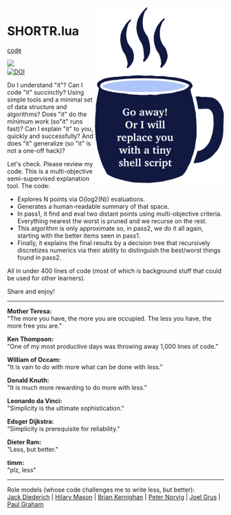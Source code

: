 
<img width=300 align=right src="https://raw.githubusercontent.com/timm/shortr/master/docs/img/cup.png">

# SHORTR.lua

[code](https://menzies.us/shortr)

<a
href="https://github.com/timm/shortr/actions/workflows/tests.yml"><img 
src="https://github.com/timm/shortr/actions/workflows/tests.yml/badge.svg"></a><br><a 
href="https://zenodo.org/badge/latestdoi/206205826">
<img src="https://zenodo.org/badge/206205826.svg" alt="DOI"></a>

Do I understand "it"?
Can I code "it" succinctly? Using simple tools and a minimal set of data 
structure and algorithms? Does "it" do the minimum work  (so"it" runs fast)?
 Can I explain "it" to you, quickly and successfully? And does "it" generalize
(so "it" is not a one-off hack)?

Let's check. Please review my code. This is  a multi-objective semi-supervised explanation tool. The code:

- Explores N points via  O(log2(N)) evaluations. 
- Generates a human-readable summary of that space. 
- In pass1, it find and eval  two distant points using multi-objective criteria. Everything nearest the  worst is pruned and we recurse on the rest.  
- This algorithm is only approximate so, in pass2, we do it all again, starting with the better items seen in pass1.  
- Finally, it explains the final results by  a decision tree that recursively discretizes numerics via their ability to distinguish the best/worst things found in pass2.


All in under 400 lines of code
 (most of which is background stuff that could be used for other learners).    


Share and enjoy!<hr>  
 

__Mother Teresa:__   
"The more you have, the more you are occupied. The less you have, the more free you are."

__Ken Thompson:__        
"One of my most productive days was throwing away 1,000 lines of code."

__William of Occam:__      
"It is vain to do with more what can be done with less."

__Donald Knuth:__     
"It is much more rewarding to do more with less."

__Leonardo da Vinci:__       
"Simplicity is the ultimate sophistication."

__Edsger Dijkstra:__        
"Simplicity is prerequisite for reliability."

__Dieter Ram:__       
"Less, but better."

__timm:__     
"plz, less"

<hr> 

Role models  (whose code challenges me to write less, but better):   
[Jack Diederich](https://www.youtube.com/watch?v=o9pEzgHorH0) 
| [Hilary Mason](https://boingboing.net/2017/06/30/next-level-regexp.html)
| [Brian Kernighan](https://www.oreilly.com/library/view/beautiful-code/9780596510046/ch01.html)
| [Peter Norvig](http://norvig.com/lispy.html)
| [Joel Grus](https://github.com/joelgrus/data-science-from-scratch)
| [Paul Graham](http://www.paulgraham.com/onlisp.html)
